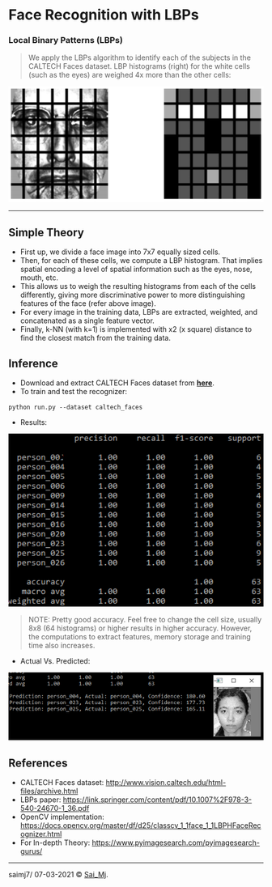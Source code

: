 # Face Recognition with LBPs
### Local Binary Patterns (LBPs)

> We apply the LBPs algorithm to identify each of the subjects in the CALTECH Faces dataset. LBP histograms (right) for the white cells (such as the eyes) are weighed 4x more than the other cells:

<div align="center">
<img src=mylib/misc/weigh.png?raw=true "weighing scheme" width=570 >
</div>

---

## Simple Theory

- First up, we divide a face image into 7x7 equally sized cells.
- Then, for each of these cells, we compute a LBP histogram. That implies spatial encoding a level of spatial information such as the eyes, nose, mouth, etc.
- This allows us to weigh the resulting histograms from each of the cells differently, giving more discriminative power to more distinguishing features of the face (refer above image).
- For every image in the training data, LBPs are extracted, weighted, and concatenated as a single feature vector.
- Finally, k-NN (with k=1) is implemented with x2 (x square) distance to find the closest match from the training data.

## Inference

- Download and extract CALTECH Faces dataset from [**here**](http://www.vision.caltech.edu/html-files/archive.html).
- To train and test the recognizer:

``` 
python run.py --dataset caltech_faces
```
- Results:

<div align="center">
<img src=mylib/misc/result1.png?raw=true "sklearn" width=520 >
</div>

> NOTE: Pretty good accuracy. Feel free to change the cell size, usually 8x8 (64 histograms) or higher results in higher accuracy. However, the computations to extract features, memory storage and training time also increases.

- Actual Vs. Predicted:

<div align="center">
<img src=mylib/misc/result2.png?raw=true "sample" width=580 >
</div>


## References
- CALTECH Faces dataset: http://www.vision.caltech.edu/html-files/archive.html
- LBPs paper: https://link.springer.com/content/pdf/10.1007%2F978-3-540-24670-1_36.pdf
- OpenCV implementation: https://docs.opencv.org/master/df/d25/classcv_1_1face_1_1LBPHFaceRecognizer.html
- For In-depth Theory: https://www.pyimagesearch.com/pyimagesearch-gurus/

---

saimj7/ 07-03-2021 © <a href="http://saimj7.github.io" target="_blank">Sai_Mj</a>.
